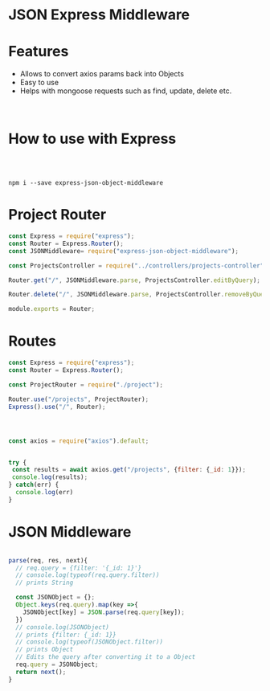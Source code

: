 # JSON Express Middleware

<h1>Features</h1>
<ul>
<li>Allows to convert axios params back into Objects</li>
<li>Easy to use</li>
<li>Helps with mongoose requests such as find, update, delete etc.</li>
</ul>
<br>
<h1>How to use with Express</h1>
<br>
<pre><code>
npm i --save express-json-object-middleware
</pre></code>

# Project Router

```javascript
const Express = require("express");
const Router = Express.Router();
const JSONMiddleware= require("express-json-object-middleware");

const ProjectsController = require("../controllers/projects-controller");

Router.get("/", JSONMiddleware.parse, ProjectsController.editByQuery);

Router.delete("/", JSONMiddleware.parse, ProjectsController.removeByQuery);

module.exports = Router;
```

# Routes

```javascript
const Express = require("express");
const Router = Express.Router();

const ProjectRouter = require("./project");

Router.use("/projects", ProjectRouter);
Express().use("/", Router);

```
#
```javascript

const axios = require("axios").default;


try {
 const results = await axios.get("/projects", {filter: {_id: 1}});
 console.log(results);
} catch(err) {
  console.log(err)
}
```
# JSON Middleware
```javascript

parse(req, res, next){
  // req.query = {filter: '{_id: 1}'}
  // console.log(typeof(req.query.filter))
  // prints String

  const JSONObject = {};
  Object.keys(req.query).map(key =>{
    JSONObject[key] = JSON.parse(req.query[key]);
  })
  // console.log(JSONObject)
  // prints {filter: {_id: 1}}
  // console.log(typeof(JSONObject.filter))
  // prints Object
  // Edits the query after converting it to a Object
  req.query = JSONObject;
  return next();
}
```
